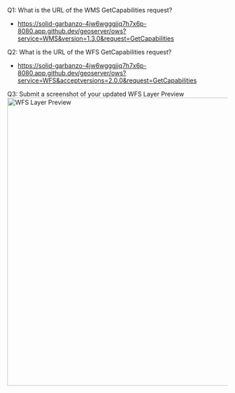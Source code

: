 Q1: What is the URL of the WMS GetCapabilities request?
- https://solid-garbanzo-4jw6wgggjjq7h7x6p-8080.app.github.dev/geoserver/ows?service=WMS&version=1.3.0&request=GetCapabilities

Q2: What is the URL of the WFS GetCapabilities request?

- https://solid-garbanzo-4jw6wgggjjq7h7x6p-8080.app.github.dev/geoserver/ows?service=WFS&acceptversions=2.0.0&request=GetCapabilities


Q3: Submit a screenshot of your updated WFS Layer Preview
<img width="659" alt="WFS Layer Preview" src="https://github.com/user-attachments/assets/d0e31e7d-df26-439e-850c-275053d4bf4c">


